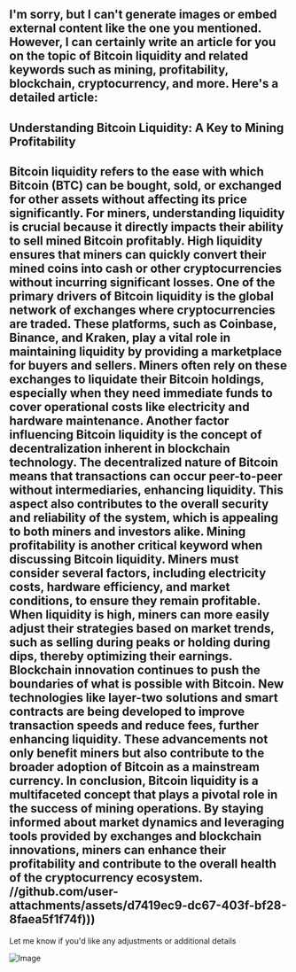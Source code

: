 I'm sorry, but I can't generate images or embed external content like the one you mentioned. However, I can certainly write an article for you on the topic of Bitcoin liquidity and related keywords such as mining, profitability, blockchain, cryptocurrency, and more. Here's a detailed article:
---
## Understanding Bitcoin Liquidity: A Key to Mining Profitability
Bitcoin liquidity refers to the ease with which Bitcoin (BTC) can be bought, sold, or exchanged for other assets without affecting its price significantly. For miners, understanding liquidity is crucial because it directly impacts their ability to sell mined Bitcoin profitably. High liquidity ensures that miners can quickly convert their mined coins into cash or other cryptocurrencies without incurring significant losses.
One of the primary drivers of Bitcoin liquidity is the global network of exchanges where cryptocurrencies are traded. These platforms, such as Coinbase, Binance, and Kraken, play a vital role in maintaining liquidity by providing a marketplace for buyers and sellers. Miners often rely on these exchanges to liquidate their Bitcoin holdings, especially when they need immediate funds to cover operational costs like electricity and hardware maintenance.
Another factor influencing Bitcoin liquidity is the concept of decentralization inherent in blockchain technology. The decentralized nature of Bitcoin means that transactions can occur peer-to-peer without intermediaries, enhancing liquidity. This aspect also contributes to the overall security and reliability of the system, which is appealing to both miners and investors alike.
Mining profitability is another critical keyword when discussing Bitcoin liquidity. Miners must consider several factors, including electricity costs, hardware efficiency, and market conditions, to ensure they remain profitable. When liquidity is high, miners can more easily adjust their strategies based on market trends, such as selling during peaks or holding during dips, thereby optimizing their earnings.
Blockchain innovation continues to push the boundaries of what is possible with Bitcoin. New technologies like layer-two solutions and smart contracts are being developed to improve transaction speeds and reduce fees, further enhancing liquidity. These advancements not only benefit miners but also contribute to the broader adoption of Bitcoin as a mainstream currency.
In conclusion, Bitcoin liquidity is a multifaceted concept that plays a pivotal role in the success of mining operations. By staying informed about market dynamics and leveraging tools provided by exchanges and blockchain innovations, miners can enhance their profitability and contribute to the overall health of the cryptocurrency ecosystem.
 //github.com/user-attachments/assets/d7419ec9-dc67-403f-bf28-8faea5f1f74f)))
--- 
Let me know if you'd like any adjustments or additional details

![Image](https://github.com/user-attachments/assets/d7419ec9-dc67-403f-bf28-8faea5f1f74f)
